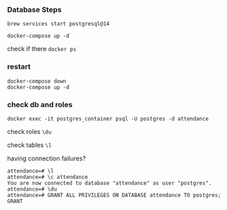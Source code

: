 
### Database Steps

`brew services start postgresql@14`

`docker-compose up -d`

check if there
`docker ps`


### restart
```
docker-compose down
docker-compose up -d
```

### check db and roles
`docker exec -it postgres_container psql -U postgres -d attendance`

check roles
`\du`

check tables
`\l`

having connection failures?
```
attendance=# \l
attendance=# \c attendance
You are now connected to database "attendance" as user "postgres".
attendance=# \du
attendance=# GRANT ALL PRIVILEGES ON DATABASE attendance TO postgres;
GRANT
```
